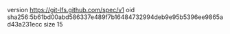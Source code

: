 version https://git-lfs.github.com/spec/v1
oid sha256:5b61bd00abd586337e489f7b16484732994deb9e95b5396ee9865ad43a231ecc
size 15
